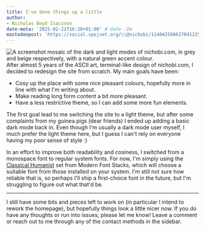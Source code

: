 ```yaml
---
title: I've done things up a little
author:
- Nicholas Boyd Isacsson
date-meta: '2025-02-21T16:20+01:00' # date -Im
mastodonpost: 'https://social.spejset.org/\\@nichobi/114042588627041225' # Double backslash before the @!
---
```



![A screenshot mosaic of the dark and light modes of nichobi.com, in grey and beige respectively, with a natural green accent colour.](images/website-redesign.png)
After almost 5 years of the ASCII art, terminal-like design of nichobi.com, I decided to redesign the site from scratch.
My main goals have been:

- Cosy up the place with some nice pleasant colours, hopefully more in line with what I'm writing about.
- Make reading long form content a bit more pleasant.
- Have a less restrictive theme, so I can add some more fun elements.

The first goal lead to me switching the site to a light theme, but after some complaints from my guinea pigs (dear friends) I ended up adding a basic dark mode back in.
Even though I'm usually a dark mode user myself, I much prefer the light theme here, but I guess I can't rely on everyone having my poor sense of style :)

In an effort to improve both readability and cosiness, I switched from a monospace font to regular system fonts.
For now, I'm simply using the [Classical Humanist](https://modernfontstacks.com/#classical-humanist) set from Modern Font Stacks, which will choose a suitable font from those installed on your system.
I'm still not sure how reliable that is, so perhaps I'll ship a first-choice font in the future, but I'm struggling to figure out what that'd be.

---

I still have some bits and pieces left to work on (in particular I intend to rework the homepage), but hopefully things look a little nicer now. If you do have any thoughts or run into issues, please let me know!
Leave a comment or reach out to me through any of the contact methods in the sidebar.

<!---
The first iteration of nichobi.com launched back in 2021, with a heavily ascii art-influenced terminal-like design.
This wasn't my first website (the earliest one to make it onto the internet archive is from 2007).

Despite its low-tech appearance, the source of that design actually became quite complex.
While I wanted the website to look primitive, I still wanted well-structured and accessible HTML, as well as decent scaling for mobile, all without an ounce of JavaScript.
This meant I ended up writing nice semantic HTML code, then had to tweak the default CSS to make it look 'worse' so it'd adhere to my theme.

The main problem however was that my website ended up feeling too restrictive.
It wasn't fun like my earliest websites, most of which had silly gifs and music (one of these I've kept an archive of at [bestpals.isacsson.se](https://bestpals.isacsson.se)).

Nor was it a cosy site to read on.
Back when I made the initial design, my website was a single page list of my current projects, most of which were terminal applications.
When I [added a blog](https://blog.nichobi.com/2023-07-27-i-created-a-blog) to it in 2023, my page started having long form text to read, and the monospace font just wasn't comfortable.
-->

